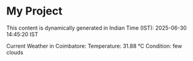 # My Project

This content is dynamically generated in Indian Time (IST): 2025-06-30 14:45:20 IST


Current Weather in Coimbatore:
Temperature: 31.88 °C
Condition: few clouds
